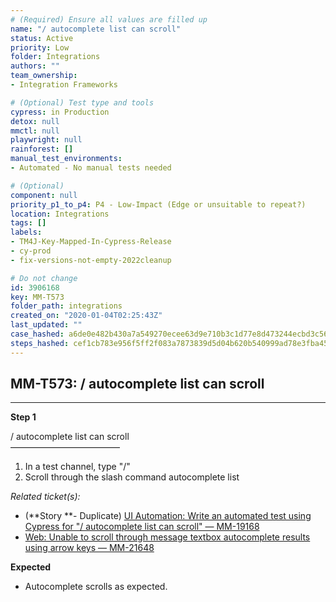 ```yaml
---
# (Required) Ensure all values are filled up
name: "/ autocomplete list can scroll"
status: Active
priority: Low
folder: Integrations
authors: ""
team_ownership: 
- Integration Frameworks

# (Optional) Test type and tools
cypress: in Production
detox: null
mmctl: null
playwright: null
rainforest: []
manual_test_environments: 
- Automated - No manual tests needed

# (Optional)
component: null
priority_p1_to_p4: P4 - Low-Impact (Edge or unsuitable to repeat?)
location: Integrations
tags: []
labels: 
- TM4J-Key-Mapped-In-Cypress-Release
- cy-prod
- fix-versions-not-empty-2022cleanup

# Do not change
id: 3906168
key: MM-T573
folder_path: integrations
created_on: "2020-01-04T02:25:43Z"
last_updated: ""
case_hashed: a6de0e482b430a7a549270ecee63d9e710b3c1d77e8d473244ecbd3c560e2fe3e054a4e992078e0855bcf05e17c7156e
steps_hashed: cef1cb783e956f5ff2f083a7873839d5d04b620b540999ad78e3fba456eedec6b3609415f484b2dbcfdc84a1be8db117
---
```


## MM-T573: / autocomplete list can scroll

---

**Step 1**

/ autocomplete list can scroll\
–––––––––––––––––––––––––

1. In a test channel, type "/"
2. Scroll through the slash command autocomplete list

_Related ticket(s):_

- (\*\*Story \*\*- Duplicate) [UI Automation: Write an automated test using Cypress for "/ autocomplete list can scroll" — MM-19168](https://mattermost.atlassian.net/browse/MM-19168)
- [Web: Unable to scroll through message textbox autocomplete results using arrow keys — MM-21648](https://mattermost.atlassian.net/browse/MM-21648)

**Expected**

- Autocomplete scrolls as expected.

